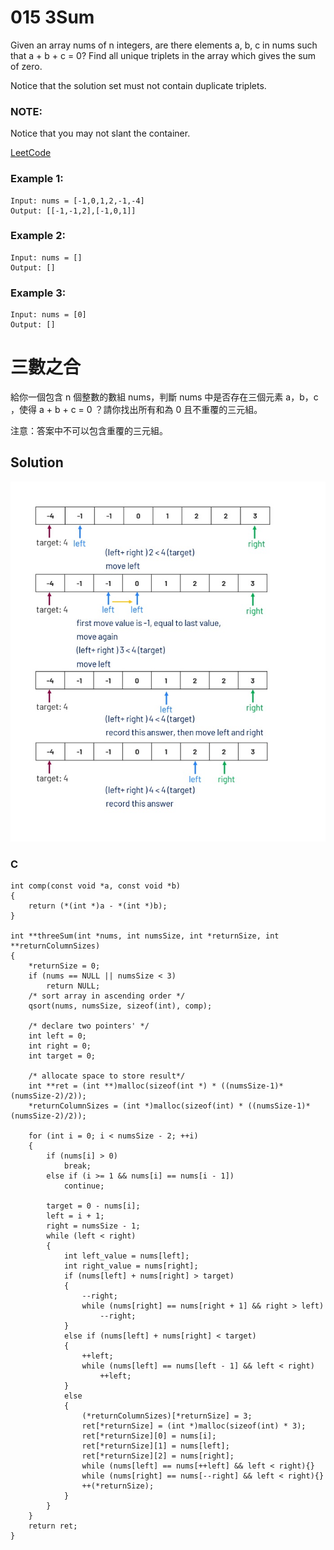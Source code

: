 # 015 3Sum
Given an array nums of n integers, are there elements a, b, c in nums such that a + b + c = 0? Find all unique triplets in the array which gives the sum of zero.

Notice that the solution set must not contain duplicate triplets.


### NOTE: 
Notice that you may not slant the container.

[LeetCode](hhttps://leetcode.com/problems/3sum/)

### Example 1:
```
Input: nums = [-1,0,1,2,-1,-4]
Output: [[-1,-1,2],[-1,0,1]]
```
### Example 2:
```
Input: nums = []
Output: []
```
### Example 3:
```
Input: nums = [0]
Output: []
```


#  三數之合
給你一個包含 n 個整數的數組 nums，判斷 nums 中是否存在三個元素 a，b，c ，使得 a + b + c = 0 ？請你找出所有和為 0 且不重覆的三元組。

注意：答案中不可以包含重覆的三元組。



## Solution  
<img src="img/015.jpg" width = "700"/>

### C

```
int comp(const void *a, const void *b)
{
    return (*(int *)a - *(int *)b);
}

int **threeSum(int *nums, int numsSize, int *returnSize, int **returnColumnSizes)
{
    *returnSize = 0;
    if (nums == NULL || numsSize < 3)
        return NULL;
    /* sort array in ascending order */
    qsort(nums, numsSize, sizeof(int), comp);

    /* declare two pointers' */
    int left = 0;
    int right = 0;
    int target = 0;

    /* allocate space to store result*/
    int **ret = (int **)malloc(sizeof(int *) * ((numsSize-1)*(numsSize-2)/2));
    *returnColumnSizes = (int *)malloc(sizeof(int) * ((numsSize-1)*(numsSize-2)/2));

    for (int i = 0; i < numsSize - 2; ++i)
    {
        if (nums[i] > 0)
            break;
        else if (i >= 1 && nums[i] == nums[i - 1])
            continue;

        target = 0 - nums[i];
        left = i + 1;
        right = numsSize - 1;
        while (left < right)
        {
            int left_value = nums[left];
            int right_value = nums[right];
            if (nums[left] + nums[right] > target)
            {
                --right;
                while (nums[right] == nums[right + 1] && right > left)
                    --right;
            }
            else if (nums[left] + nums[right] < target)
            {
                ++left;
                while (nums[left] == nums[left - 1] && left < right)
                    ++left;
            }
            else
            {
                (*returnColumnSizes)[*returnSize] = 3;
                ret[*returnSize] = (int *)malloc(sizeof(int) * 3);
                ret[*returnSize][0] = nums[i];
                ret[*returnSize][1] = nums[left];
                ret[*returnSize][2] = nums[right];
                while (nums[left] == nums[++left] && left < right){}
                while (nums[right] == nums[--right] && left < right){}
                ++(*returnSize);
            }
        }
    }
    return ret;
}
```


